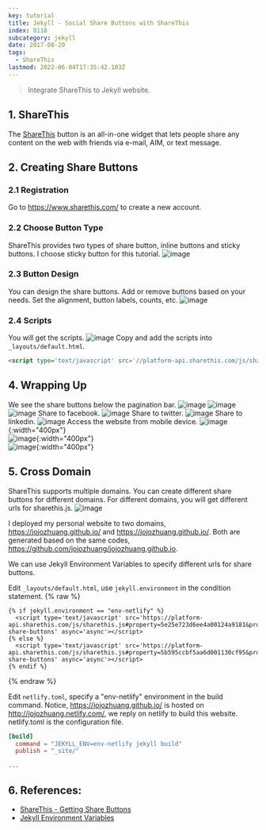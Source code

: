 ```yaml
---
key: tutorial
title: Jekyll - Social Share Buttons with ShareThis
index: 8118
subcategory: jekyll
date: 2017-08-20
tags:
  - ShareThis
lastmod: 2022-06-04T17:35:42.103Z
---
```


> Integrate ShareThis to Jekyll website.

## 1. ShareThis
The [ShareThis](https://www.sharethis.com/) button is an all-in-one widget that lets people share any content on the web with friends via e-mail, AIM, or text message.

## 2. Creating Share Buttons
### 2.1 Registration
Go to https://www.sharethis.com/ to create a new account.
### 2.2 Choose Button Type
ShareThis provides two types of share button, inline buttons and sticky buttons. I choose sticky button for this tutorial.
![image](/assets/images/jekyll/8118/buttontype.png)
### 2.3 Button Design
You can design the share buttons. Add or remove buttons based on your needs. Set the alignment, button labels, counts, etc.
![image](/assets/images/jekyll/8118/buttondesign.png)
### 2.4 Scripts
You will get the scripts.
![image](/assets/images/jekyll/8118/scripts.png)
Copy and add the scripts into `_layouts/default.html`.
```html
<script type='text/javascript' src='//platform-api.sharethis.com/js/sharethis.js#property=5b595ccbf5aa6d001130cf95&product=sticky-share-buttons' async='async'></script>
```

## 4. Wrapping Up
We see the share buttons below the pagination bar.
![image](/assets/images/jekyll/8118/desktop_home.png)
![image](/assets/images/jekyll/8118/desktop_tutorial.png)
![image](/assets/images/jekyll/8118/desktop_201.png)
Share to facebook.
![image](/assets/images/jekyll/8118/sharing_facebook.png)
Share to twitter.
![image](/assets/images/jekyll/8118/sharing_twitter.png)
Share to linkedin.
![image](/assets/images/jekyll/8118/sharing_linkedin.png)
Access the website from mobile device.
![image](/assets/images/jekyll/8118/mobile_home.png){:width="400px"}  
![image](/assets/images/jekyll/8118/mobile_tutorial.png){:width="400px"}  
![image](/assets/images/jekyll/8118/mobile_201.png){:width="400px"}  

## 5. Cross Domain
ShareThis supports multiple domains. You can create different share buttons for different domains. For different domains, you will get different urls for sharethis.js.
![image](/assets/images/jekyll/8118/multi-domain.png)

I deployed my personal website to two domains, https://jojozhuang.github.io/ and https://jojozhuang.github.io/. Both are generated based on the same codes, https://github.com/jojozhuang/jojozhuang.github.io.

We can use Jekyll Environment Variables to specify different urls for share buttons.

Edit `_layouts/default.html`, use `jekyll.environment` in the condition statement.
{% raw %}
```raw
{% if jekyll.environment == "env-netlify" %}
  <script type='text/javascript' src='https://platform-api.sharethis.com/js/sharethis.js#property=5e25e723d6ee4a00124a9181&product=sticky-share-buttons' async='async'></script>
{% else %}
  <script type='text/javascript' src='https://platform-api.sharethis.com/js/sharethis.js#property=5b595ccbf5aa6d001130cf95&product=sticky-share-buttons' async='async'></script>
{% endif %}
```
{% endraw %}

Edit `netlify.toml`, specify a "env-netlify" environment in the build command. Notice, https://jojozhuang.github.io/ is hosted on http://jojozhuang.netlify.com/, we reply on netlify to build this website. netlify.toml is the configuration file.
```toml
[build]
  command = "JEKYLL_ENV=env-netlify jekyll build"
  publish = "_site/"

...
```

## 6. References:
* [ShareThis - Getting Share Buttons](https://platform.sharethis.com/sticky-share-buttons)
* [Jekyll Environment Variables](https://jekyllrb.com/docs/configuration/environments/)
